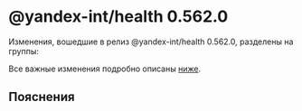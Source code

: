 # @yandex-int/health 0.562.0

<!-- ЧЕЛОВЕЧЕСКОЕ ВСТУПЛЕНИЕ -->

Изменения, вошедшие в релиз @yandex-int/health 0.562.0, разделены на группы:

Все важные изменения подробно описаны [ниже](#Пояснения).

## Пояснения

